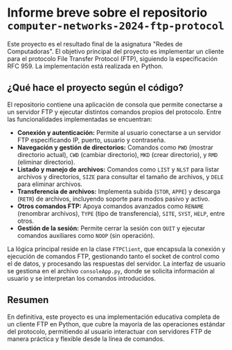 # Informe breve sobre el repositorio `computer-networks-2024-ftp-protocol`

Este proyecto es el resultado final de la asignatura "Redes de Computadoras". El objetivo principal del proyecto es implementar un cliente para el protocolo File Transfer Protocol (FTP), siguiendo la especificación RFC 959. La implementación está realizada en Python.

## ¿Qué hace el proyecto según el código?

El repositorio contiene una aplicación de consola que permite conectarse a un servidor FTP y ejecutar distintos comandos propios del protocolo. Entre las funcionalidades implementadas se encuentran:

- **Conexión y autenticación:** Permite al usuario conectarse a un servidor FTP especificando IP, puerto, usuario y contraseña.
- **Navegación y gestión de directorios:** Comandos como `PWD` (mostrar directorio actual), `CWD` (cambiar directorio), `MKD` (crear directorio), y `RMD` (eliminar directorio).
- **Listado y manejo de archivos:** Comandos como `LIST` y `NLST` para listar archivos y directorios, `SIZE` para consultar el tamaño de archivos, y `DELE` para eliminar archivos.
- **Transferencia de archivos:** Implementa subida (`STOR`, `APPE`) y descarga (`RETR`) de archivos, incluyendo soporte para modos pasivo y activo.
- **Otros comandos FTP:** Apoya comandos avanzados como `RENAME` (renombrar archivos), `TYPE` (tipo de transferencia), `SITE`, `SYST`, `HELP`, entre otros.
- **Gestión de la sesión:** Permite cerrar la sesión con `QUIT` y ejecutar comandos auxiliares como `NOOP` (sin operación).

La lógica principal reside en la clase `FTPClient`, que encapsula la conexión y ejecución de comandos FTP, gestionando tanto el socket de control como el de datos, y procesando las respuestas del servidor. La interfaz de usuario se gestiona en el archivo `consoleApp.py`, donde se solicita información al usuario y se interpretan los comandos introducidos.

## Resumen

En definitiva, este proyecto es una implementación educativa completa de un cliente FTP en Python, que cubre la mayoría de las operaciones estándar del protocolo, permitiendo al usuario interactuar con servidores FTP de manera práctica y flexible desde la línea de comandos.